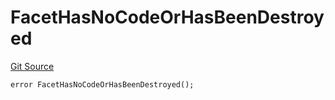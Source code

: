# FacetHasNoCodeOrHasBeenDestroyed
[Git Source](https://github.com/thrackle-io/tron/blob/63fcd46f6c4c395f84afa43dab91856da44b1c42/src/client/token/handler/diamond/HandlerDiamond.sol)


```solidity
error FacetHasNoCodeOrHasBeenDestroyed();
```

